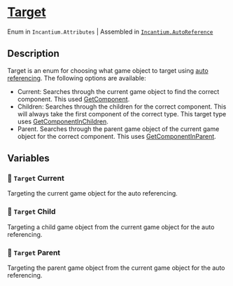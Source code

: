 # [Target](../Runtime/Target.cs)

Enum in `Incantium.Attributes` | Assembled in [`Incantium.AutoReference`](../README.md)

## Description

Target is an enum for choosing what game object to target using [auto referencing](AutoReference.md). The following 
options are available:

- Current: Searches through the current game object to find the correct component. This used 
  [GetComponent](https://docs.unity3d.com/ScriptReference/GameObject.GetComponent.html).
- Children: Searches through the children for the correct component. This will always take the first component of the
  correct type. This target type uses
  [GetComponentInChildren](https://docs.unity3d.com/ScriptReference/Component.GetComponentInChildren.html).
- Parent. Searches through the parent game object of the current game object for the correct component. This uses
  [GetComponentInParent](https://docs.unity3d.com/ScriptReference/Component.GetComponentInParent.html).

## Variables

### :green_book: `Target` Current

Targeting the current game object for the auto referencing.

### :green_book: `Target` Child

Targeting a child game object from the current game object for the auto referencing.

### :green_book: `Target` Parent

Targeting the parent game object from the current game object for the auto referencing.

